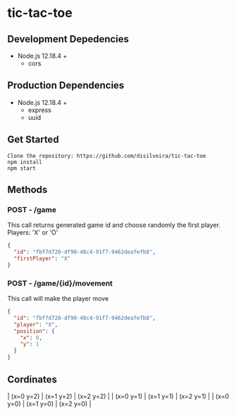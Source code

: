 # tic-tac-toe

## Development Depedencies

- Node.js 12.18.4 +
  - cors

## Production Dependencies

- Node.js 12.18.4 +
  - express
  - uuid

## Get Started

```
Clone the repository: https://github.com/disilveira/tic-tac-toe
npm install
npm start
```

## Methods

### POST - /game

This call returns generated game id and choose randomly the first player.
Players: 'X' or 'O'

```json
{
  "id": "fbf7d720-df90-48c4-91f7-9462deafefb8",
  "firstPlayer": "X"
}
```

### POST - /game/{id}/movement

This call will make the player move

```json
{
  "id": "fbf7d720-df90-48c4-91f7-9462deafefb8",
  "player": "X",
  "position": {
    "x": 0,
    "y": 1
  }
}
```

## Cordinates

| (x=0 y=2) | (x=1 y=2) | (x=2 y=2) |
| (x=0 y=1) | (x=1 y=1) | (x=2 y=1) |
| (x=0 y=0) | (x=1 y=0) | (x=2 y=0) |